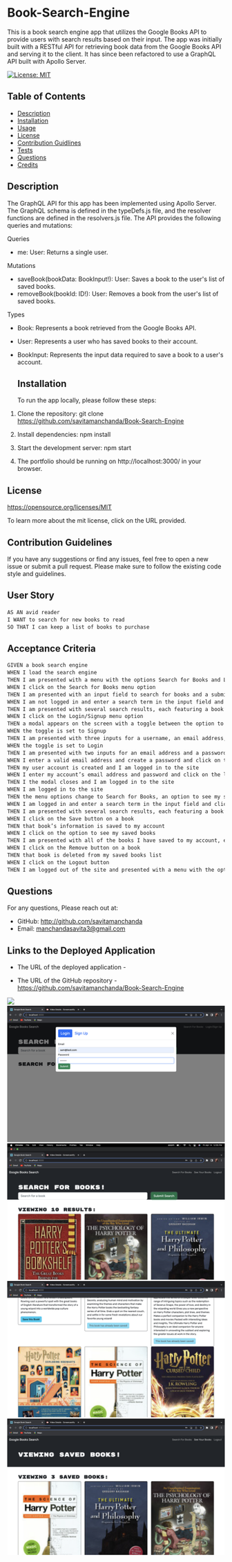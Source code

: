 # Book-Search-Engine
This is a book search engine app that utilizes the Google Books API to provide users with search results based on their input. The app was initially built with a RESTful API for retrieving book data from the Google Books API and serving it to the client. It has since been refactored to use a GraphQL API built with Apollo Server.

[![License: MIT](https://img.shields.io/badge/License-MIT-yellow.svg)](${renderLicenseLink(license))

  ## Table of Contents
  * [Description](#description)
  * [Installation](#installation)
  * [Usage](#usage)
  * [License](#license)
  * [Contribution Guidlines](#contributionguidelines)
  * [Tests](#tests)
  * [Questions](#questions)
  * [Credits](#credits)


  ## Description

 The GraphQL API for this app has been implemented using Apollo Server. The GraphQL schema is defined in the typeDefs.js file, and the resolver functions are defined in the resolvers.js file. The API provides the following queries and mutations:

Queries

- me: User: Returns a single user.

Mutations

- saveBook(bookData: BookInput!): User: Saves a book to the user's list of saved books.
- removeBook(bookId: ID!): User: Removes a book from the user's list of saved books.

Types

- Book: Represents a book retrieved from the Google Books API.
- User: Represents a user who has saved books to their account.
- BookInput: Represents the input data required to save a book to a user's account.

  ## Installation 

  To run the app locally, please follow these steps:

 1. Clone the repository: git clone https://github.com/savitamanchanda/Book-Search-Engine

 2. Install dependencies: npm install

 3. Start the development server: npm start

 4. The portfolio should be running on http://localhost:3000/ in your browser.

  ## License 

  https://opensource.org/licenses/MIT

  To learn more about the mit license, click on the URL provided.

  ## Contribution Guidelines

  If you have any suggestions or find any issues, feel free to open a new issue or submit a pull request. Please make sure to follow the existing code style and guidelines.

  ## User Story 

```md
AS AN avid reader
I WANT to search for new books to read
SO THAT I can keep a list of books to purchase
```

  ## Acceptance Criteria 

```md
GIVEN a book search engine
WHEN I load the search engine
THEN I am presented with a menu with the options Search for Books and Login/Signup and an input field to search for books and a submit button
WHEN I click on the Search for Books menu option
THEN I am presented with an input field to search for books and a submit button
WHEN I am not logged in and enter a search term in the input field and click the submit button
THEN I am presented with several search results, each featuring a book’s title, author, description, image, and a link to that book on the Google Books site
WHEN I click on the Login/Signup menu option
THEN a modal appears on the screen with a toggle between the option to log in or sign up
WHEN the toggle is set to Signup
THEN I am presented with three inputs for a username, an email address, and a password, and a signup button
WHEN the toggle is set to Login
THEN I am presented with two inputs for an email address and a password and login button
WHEN I enter a valid email address and create a password and click on the signup button
THEN my user account is created and I am logged in to the site
WHEN I enter my account’s email address and password and click on the login button
THEN I the modal closes and I am logged in to the site
WHEN I am logged in to the site
THEN the menu options change to Search for Books, an option to see my saved books, and Logout
WHEN I am logged in and enter a search term in the input field and click the submit button
THEN I am presented with several search results, each featuring a book’s title, author, description, image, and a link to that book on the Google Books site and a button to save a book to my account
WHEN I click on the Save button on a book
THEN that book’s information is saved to my account
WHEN I click on the option to see my saved books
THEN I am presented with all of the books I have saved to my account, each featuring the book’s title, author, description, image, and a link to that book on the Google Books site and a button to remove a book from my account
WHEN I click on the Remove button on a book
THEN that book is deleted from my saved books list
WHEN I click on the Logout button
THEN I am logged out of the site and presented with a menu with the options Search for Books and Login/Signup and an input field to search for books and a submit button
```  


## Questions 

  For any questions, Please reach out at: 

  * GitHub: http://github.com/savitamanchanda
  * Email: manchandasavita3@gmail.com

  ## Links to the Deployed Application 

  * The URL of the deployed application - 

  * The URL of the GitHub repository - https://github.com/savitamanchanda/Book-Search-Engine

  ![](./client/public/gif.gif)
  ![](./client/public/Screenshot%202023-04-14%20at%2012.55.22%20PM.png)
  ![](./client/public/Screenshot%202023-04-14%20at%2012.55.44%20PM.png)
  ![](./client/public/Screenshot%202023-04-14%20at%2012.55.58%20PM.png)
  ![](./client/public/Screenshot%202023-04-14%20at%2012.56.07%20PM.png)

